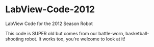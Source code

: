 LabView-Code-2012
=================

LabView Code for the 2012 Season Robot

This code is SUPER old but comes from our battle-worn, basketball-shooting robot. It works too, you're welcome to look at it! 
